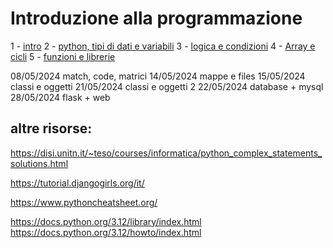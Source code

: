 # Introduzione alla programmazione

1 - [intro](intro.md)
2 - [python, tipi di dati e variabili](python-variabili.md)
3 - [logica e condizioni](condizioni-cicli.md)
4 - [Array e cicli](array-cicli.md)
5 - [funzioni e librerie](funzioni-librerie.md)

08/05/2024 match, code, matrici
14/05/2024 mappe e files
15/05/2024 classi e oggetti
21/05/2024 classi e oggetti 2
22/05/2024 database + mysql
28/05/2024 flask + web

## altre risorse:

https://disi.unitn.it/~teso/courses/informatica/python_complex_statements_solutions.html

https://tutorial.djangogirls.org/it/

https://www.pythoncheatsheet.org/


https://docs.python.org/3.12/library/index.html
https://docs.python.org/3.12/howto/index.html
